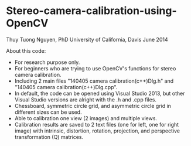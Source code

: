 Stereo-camera-calibration-using-OpenCV
======================================

Thuy Tuong Nguyen, PhD
University of California, Davis
June 2014
 
About this code:
- For research purpose only. 
- For beginners who are trying to use OpenCV's functions for stereo camera calibration.
- Including 2 main files "140405 camera calibration(c++)Dlg.h" and "140405 camera calibration(c++)Dlg.cpp".
- In default, the code can be opened using Visual Studio 2013, but other Visual Studio versions are alright
  with the .h and .cpp files. 
- Chessboard, symmetric circle grid, and asymmetric circle grid in different sizes can be used.
- Able to calibration one view (2 images) and multiple views.
- Calibration results are saved to 2 text files (one for left, one for right image) with intrinsic, 
  distortion, rotation, projection, and perspective transformation (Q) matrices.
